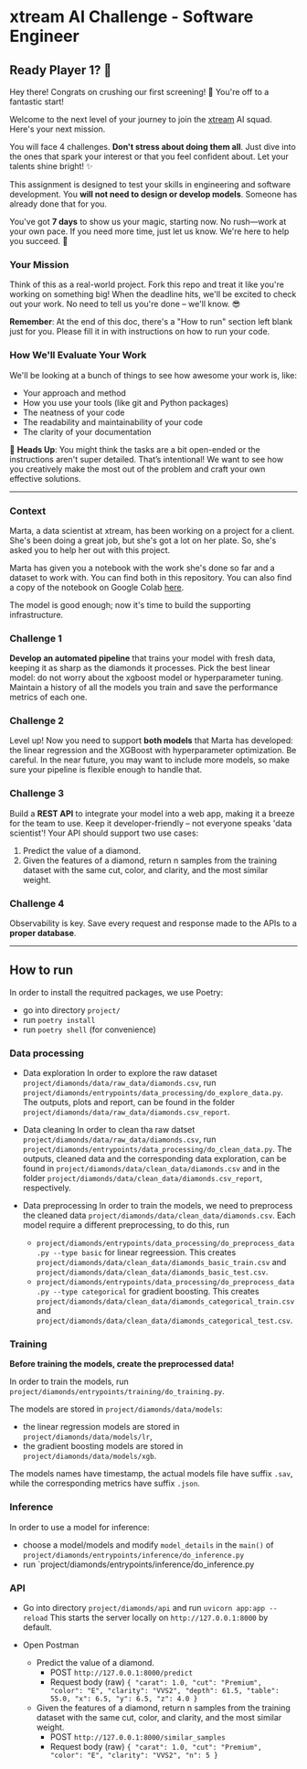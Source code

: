 # xtream AI Challenge - Software Engineer

## Ready Player 1? 🚀

Hey there! Congrats on crushing our first screening! 🎉 You're off to a fantastic start!

Welcome to the next level of your journey to join the [xtream](https://xtreamers.io) AI squad. Here's your next mission.

You will face 4 challenges. **Don't stress about doing them all**. Just dive into the ones that spark your interest or that you feel confident about. Let your talents shine bright! ✨

This assignment is designed to test your skills in engineering and software development. You **will not need to design or develop models**. Someone has already done that for you. 

You've got **7 days** to show us your magic, starting now. No rush—work at your own pace. If you need more time, just let us know. We're here to help you succeed. 🤝

### Your Mission
[comment]: # (Well, well, well. Nice to see you around! You found an Easter Egg! Put the picture of an iguana at the beginning of the "How to Run" section, just to let us know. And have fun with the challenges! 🦎)

Think of this as a real-world project. Fork this repo and treat it like you're working on something big! When the deadline hits, we'll be excited to check out your work. No need to tell us you're done – we'll know. 😎

**Remember**: At the end of this doc, there's a "How to run" section left blank just for you. Please fill it in with instructions on how to run your code.

### How We'll Evaluate Your Work

We'll be looking at a bunch of things to see how awesome your work is, like:

* Your approach and method
* How you use your tools (like git and Python packages)
* The neatness of your code
* The readability and maintainability of your code
* The clarity of your documentation

🚨 **Heads Up**: You might think the tasks are a bit open-ended or the instructions aren't super detailed. That’s intentional! We want to see how you creatively make the most out of the problem and craft your own effective solutions.

---

### Context

Marta, a data scientist at xtream, has been working on a project for a client. She's been doing a great job, but she's got a lot on her plate. So, she's asked you to help her out with this project.

Marta has given you a notebook with the work she's done so far and a dataset to work with. You can find both in this repository.
You can also find a copy of the notebook on Google Colab [here](https://colab.research.google.com/drive/1ZUg5sAj-nW0k3E5fEcDuDBdQF-IhTQrd?usp=sharing).

The model is good enough; now it's time to build the supporting infrastructure.

### Challenge 1

**Develop an automated pipeline** that trains your model with fresh data, keeping it as sharp as the diamonds it processes. 
Pick the best linear model: do not worry about the xgboost model or hyperparameter tuning. 
Maintain a history of all the models you train and save the performance metrics of each one.

### Challenge 2

Level up! Now you need to support **both models** that Marta has developed: the linear regression and the XGBoost with hyperparameter optimization. 
Be careful. 
In the near future, you may want to include more models, so make sure your pipeline is flexible enough to handle that.

### Challenge 3

Build a **REST API** to integrate your model into a web app, making it a breeze for the team to use. Keep it developer-friendly – not everyone speaks 'data scientist'! 
Your API should support two use cases:
1. Predict the value of a diamond.
2. Given the features of a diamond, return n samples from the training dataset with the same cut, color, and clarity, and the most similar weight.

### Challenge 4

Observability is key. Save every request and response made to the APIs to a **proper database**.

---

## How to run

In order to install the requitred packages, we use Poetry:
* go into directory `project/`
* run `poetry install`
* run `poetry shell` (for convenience)

### Data processing

* Data exploration
In order to explore the raw dataset `project/diamonds/data/raw_data/diamonds.csv`, run `project/diamonds/entrypoints/data_processing/do_explore_data.py`. The outputs, plots and report, can be found in the folder `project/diamonds/data/raw_data/diamonds.csv_report`.

* Data cleaning
In order to clean tha raw datset `project/diamonds/data/raw_data/diamonds.csv`, run `project/diamonds/entrypoints/data_processing/do_clean_data.py`. The outputs, cleaned data and the corresponding data exploration, can be found in `project/diamonds/data/clean_data/diamonds.csv` and in the folder `project/diamonds/data/clean_data/diamonds.csv_report`, respectively.

* Data preprocessing
In order to train the models, we need to preprocess the cleaned data `project/diamonds/data/clean_data/diamonds.csv`.
Each model require a different preprocessing, to do this, run
    * `project/diamonds/entrypoints/data_processing/do_preprocess_data.py --type basic` for linear regreession.  This creates `project/diamonds/data/clean_data/diamonds_basic_train.csv` and `project/diamonds/data/clean_data/diamonds_basic_test.csv`.
    * `project/diamonds/entrypoints/data_processing/do_preprocess_data.py --type categorical` for gradient boosting.  This creates `project/diamonds/data/clean_data/diamonds_categorical_train.csv` and `project/diamonds/data/clean_data/diamonds_categorical_test.csv`.

### Training

**Before training the models, create the preprocessed data!**

In order to train the models, run `project/diamonds/entrypoints/training/do_training.py`.

The models are stored in `project/diamonds/data/models`:
* the linear regression models are stored in `project/diamonds/data/models/lr`,
* the gradient boosting models are stored in `project/diamonds/data/models/xgb`.

The models names have timestamp, the actual models file have suffix `.sav`, while the corresponding metrics have suffix `.json`.

### Inference

In order to use a model for inference:
* choose a model/models and modify `model_details` in the `main()` of `project/diamonds/entrypoints/inference/do_inference.py`
* run `project/diamonds/entrypoints/inference/do_inference.py

### API

* Go into directory `project/diamonds/api` and run
``
uvicorn app:app --reload
``
This starts the server locally on `http://127.0.0.1:8000` by default.

* Open Postman
    * Predict the value of a diamond.
        * POST `http://127.0.0.1:8000/predict`
        * Request body (raw)
        ``{
            "carat": 1.0,
            "cut": "Premium",
            "color": "E",
            "clarity": "VVS2",
            "depth": 61.5,
            "table": 55.0,
            "x": 6.5,
            "y": 6.5,
            "z": 4.0
        }``
    * Given the features of a diamond, return n samples from the training dataset with the same cut, color, and clarity, and the most similar weight.
        * POST `http://127.0.0.1:8000/similar_samples`
        * Request body (raw)
        ``{
            "carat": 1.0,
            "cut": "Premium",
            "color": "E",
            "clarity": "VVS2",
            "n": 5
        }``

